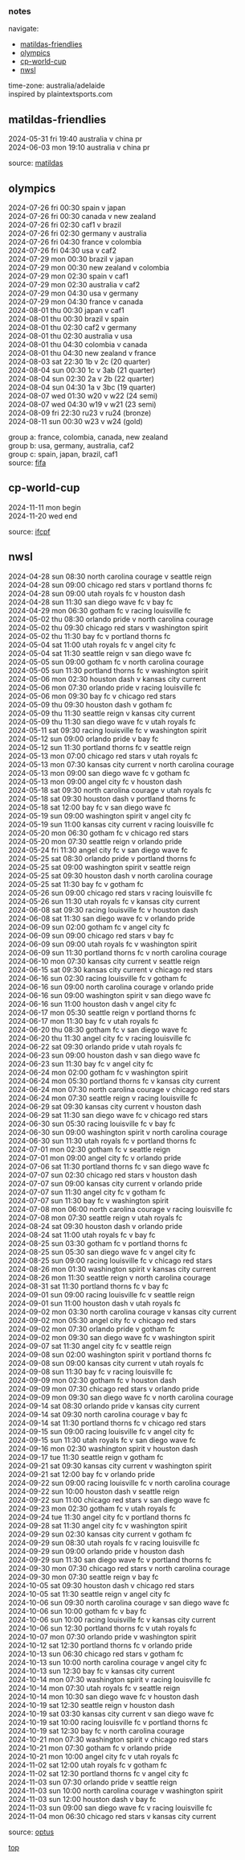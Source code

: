 ### notes  
navigate:  
- [matildas-friendlies](#matildas-friendlies)  
- [olympics](#olympics)  
- [cp-world-cup](#cp-world-cup)  
- [nwsl](#nwsl)  

time-zone: australia/adelaide  
inspired by plaintextsports.com  

## matildas-friendlies  
2024-05-31 fri  19:40 australia v china pr  
2024-06-03 mon  19:10 australia v china pr  

source: [matildas](https://www.matildas.com.au/fixtures#!/t6231)  

## olympics  
2024-07-26 fri  00:30 spain v japan  
2024-07-26 fri  00:30 canada v new zealand  
2024-07-26 fri  02:30 caf1 v brazil  
2024-07-26 fri  02:30 germany v australia  
2024-07-26 fri  04:30 france v colombia  
2024-07-26 fri  04:30 usa v caf2  
2024-07-29 mon  00:30 brazil v japan  
2024-07-29 mon  00:30 new zealand v colombia  
2024-07-29 mon  02:30 spain v caf1  
2024-07-29 mon  02:30 australia v caf2  
2024-07-29 mon  04:30 usa v germany  
2024-07-29 mon  04:30 france v canada  
2024-08-01 thu  00:30 japan v caf1  
2024-08-01 thu  00:30 brazil v spain  
2024-08-01 thu  02:30 caf2 v germany  
2024-08-01 thu  02:30 australia v usa  
2024-08-01 thu  04:30 colombia v canada  
2024-08-01 thu  04:30 new zealand v france  
2024-08-03 sat  22:30 1b v 2c (20 quarter)  
2024-08-04 sun  00:30 1c v 3ab (21 quarter)  
2024-08-04 sun  02:30 2a v 2b (22 quarter)  
2024-08-04 sun  04:30 1a v 3bc (19 quarter)  
2024-08-07 wed  01:30 w20 v w22 (24 semi)  
2024-08-07 wed  04:30 w19 v w21 (23 semi)  
2024-08-09 fri  22:30 ru23 v ru24 (bronze)  
2024-08-11 sun  00:30 w23 v w24 (gold)  

group a: france, colombia, canada, new zealand  
group b: usa, germany, australia, caf2  
group c: spain, japan, brazil, caf1  
source: [fifa](https://www.fifa.com/fifaplus/en/tournaments/olympicgames/paris2024/womens/scores-fixtures)  

## cp-world-cup  
2024-11-11 mon  begin  
2024-11-20 wed  end  

source: [ifcpf](https://www.ifcpf.com/tournaments)  

## nwsl  
2024-04-28 sun  08:30 north carolina courage v seattle reign  
2024-04-28 sun  09:00 chicago red stars v portland thorns fc  
2024-04-28 sun  09:00 utah royals fc v houston dash  
2024-04-28 sun  11:30 san diego wave fc v bay fc  
2024-04-29 mon  06:30 gotham fc v racing louisville fc  
2024-05-02 thu  08:30 orlando pride v north carolina courage  
2024-05-02 thu  09:30 chicago red stars v washington spirit  
2024-05-02 thu  11:30 bay fc v portland thorns fc  
2024-05-04 sat  11:00 utah royals fc v angel city fc  
2024-05-04 sat  11:30 seattle reign v san diego wave fc  
2024-05-05 sun  09:00 gotham fc v north carolina courage  
2024-05-05 sun  11:30 portland thorns fc v washington spirit  
2024-05-06 mon  02:30 houston dash v kansas city current  
2024-05-06 mon  07:30 orlando pride v racing louisville fc  
2024-05-06 mon  09:30 bay fc v chicago red stars  
2024-05-09 thu  09:30 houston dash v gotham fc  
2024-05-09 thu  11:30 seattle reign v kansas city current  
2024-05-09 thu  11:30 san diego wave fc v utah royals fc  
2024-05-11 sat  09:30 racing louisville fc v washington spirit  
2024-05-12 sun  09:00 orlando pride v bay fc  
2024-05-12 sun  11:30 portland thorns fc v seattle reign  
2024-05-13 mon  07:00 chicago red stars v utah royals fc  
2024-05-13 mon  07:30 kansas city current v north carolina courage  
2024-05-13 mon  09:00 san diego wave fc v gotham fc  
2024-05-13 mon  09:00 angel city fc v houston dash  
2024-05-18 sat  09:30 north carolina courage v utah royals fc  
2024-05-18 sat  09:30 houston dash v portland thorns fc  
2024-05-18 sat  12:00 bay fc v san diego wave fc  
2024-05-19 sun  09:00 washington spirit v angel city fc  
2024-05-19 sun  11:00 kansas city current v racing louisville fc  
2024-05-20 mon  06:30 gotham fc v chicago red stars  
2024-05-20 mon  07:30 seattle reign v orlando pride  
2024-05-24 fri  11:30 angel city fc v san diego wave fc  
2024-05-25 sat  08:30 orlando pride v portland thorns fc  
2024-05-25 sat  09:00 washington spirit v seattle reign  
2024-05-25 sat  09:30 houston dash v north carolina courage  
2024-05-25 sat  11:30 bay fc v gotham fc  
2024-05-26 sun  09:00 chicago red stars v racing louisville fc  
2024-05-26 sun  11:30 utah royals fc v kansas city current  
2024-06-08 sat  09:30 racing louisville fc v houston dash  
2024-06-08 sat  11:30 san diego wave fc v orlando pride  
2024-06-09 sun  02:00 gotham fc v angel city fc  
2024-06-09 sun  09:00 chicago red stars v bay fc  
2024-06-09 sun  09:00 utah royals fc v washington spirit  
2024-06-09 sun  11:30 portland thorns fc v north carolina courage  
2024-06-10 mon  07:30 kansas city current v seattle reign  
2024-06-15 sat  09:30 kansas city current v chicago red stars  
2024-06-16 sun  02:30 racing louisville fc v gotham fc  
2024-06-16 sun  09:00 north carolina courage v orlando pride  
2024-06-16 sun  09:00 washington spirit v san diego wave fc  
2024-06-16 sun  11:00 houston dash v angel city fc  
2024-06-17 mon  05:30 seattle reign v portland thorns fc  
2024-06-17 mon  11:30 bay fc v utah royals fc  
2024-06-20 thu  08:30 gotham fc v san diego wave fc  
2024-06-20 thu  11:30 angel city fc v racing louisville fc  
2024-06-22 sat  09:30 orlando pride v utah royals fc  
2024-06-23 sun  09:00 houston dash v san diego wave fc  
2024-06-23 sun  11:30 bay fc v angel city fc  
2024-06-24 mon  02:00 gotham fc v washington spirit  
2024-06-24 mon  05:30 portland thorns fc v kansas city current  
2024-06-24 mon  07:30 north carolina courage v chicago red stars  
2024-06-24 mon  07:30 seattle reign v racing louisville fc  
2024-06-29 sat  09:30 kansas city current v houston dash  
2024-06-29 sat  11:30 san diego wave fc v chicago red stars  
2024-06-30 sun  05:30 racing louisville fc v bay fc  
2024-06-30 sun  09:00 washington spirit v north carolina courage  
2024-06-30 sun  11:30 utah royals fc v portland thorns fc  
2024-07-01 mon  02:30 gotham fc v seattle reign  
2024-07-01 mon  09:00 angel city fc v orlando pride  
2024-07-06 sat  11:30 portland thorns fc v san diego wave fc  
2024-07-07 sun  02:30 chicago red stars v houston dash  
2024-07-07 sun  09:00 kansas city current v orlando pride  
2024-07-07 sun  11:30 angel city fc v gotham fc  
2024-07-07 sun  11:30 bay fc v washington spirit  
2024-07-08 mon  06:00 north carolina courage v racing louisville fc  
2024-07-08 mon  07:30 seattle reign v utah royals fc  
2024-08-24 sat  09:30 houston dash v orlando pride  
2024-08-24 sat  11:00 utah royals fc v bay fc  
2024-08-25 sun  03:30 gotham fc v portland thorns fc  
2024-08-25 sun  05:30 san diego wave fc v angel city fc  
2024-08-25 sun  09:00 racing louisville fc v chicago red stars  
2024-08-26 mon  01:30 washington spirit v kansas city current  
2024-08-26 mon  11:30 seattle reign v north carolina courage  
2024-08-31 sat  11:30 portland thorns fc v bay fc  
2024-09-01 sun  09:00 racing louisville fc v seattle reign  
2024-09-01 sun  11:00 houston dash v utah royals fc  
2024-09-02 mon  03:30 north carolina courage v kansas city current  
2024-09-02 mon  05:30 angel city fc v chicago red stars  
2024-09-02 mon  07:30 orlando pride v gotham fc  
2024-09-02 mon  09:30 san diego wave fc v washington spirit  
2024-09-07 sat  11:30 angel city fc v seattle reign  
2024-09-08 sun  02:00 washington spirit v portland thorns fc  
2024-09-08 sun  09:00 kansas city current v utah royals fc  
2024-09-08 sun  11:30 bay fc v racing louisville fc  
2024-09-09 mon  02:30 gotham fc v houston dash  
2024-09-09 mon  07:30 chicago red stars v orlando pride  
2024-09-09 mon  09:30 san diego wave fc v north carolina courage  
2024-09-14 sat  08:30 orlando pride v kansas city current  
2024-09-14 sat  09:30 north carolina courage v bay fc  
2024-09-14 sat  11:30 portland thorns fc v chicago red stars  
2024-09-15 sun  09:00 racing louisville fc v angel city fc  
2024-09-15 sun  11:30 utah royals fc v san diego wave fc  
2024-09-16 mon  02:30 washington spirit v houston dash  
2024-09-17 tue  11:30 seattle reign v gotham fc  
2024-09-21 sat  09:30 kansas city current v washington spirit  
2024-09-21 sat  12:00 bay fc v orlando pride  
2024-09-22 sun  09:00 racing louisville fc v north carolina courage  
2024-09-22 sun  10:00 houston dash v seattle reign  
2024-09-22 sun  11:00 chicago red stars v san diego wave fc  
2024-09-23 mon  02:30 gotham fc v utah royals fc  
2024-09-24 tue  11:30 angel city fc v portland thorns fc  
2024-09-28 sat  11:30 angel city fc v washington spirit  
2024-09-29 sun  02:30 kansas city current v gotham fc  
2024-09-29 sun  08:30 utah royals fc v racing louisville fc  
2024-09-29 sun  09:00 orlando pride v houston dash  
2024-09-29 sun  11:30 san diego wave fc v portland thorns fc  
2024-09-30 mon  07:30 chicago red stars v north carolina courage  
2024-09-30 mon  07:30 seattle reign v bay fc  
2024-10-05 sat  09:30 houston dash v chicago red stars  
2024-10-05 sat  11:30 seattle reign v angel city fc  
2024-10-06 sun  09:30 north carolina courage v san diego wave fc  
2024-10-06 sun  10:00 gotham fc v bay fc  
2024-10-06 sun  10:00 racing louisville fc v kansas city current  
2024-10-06 sun  12:30 portland thorns fc v utah royals fc  
2024-10-07 mon  07:30 orlando pride v washington spirit  
2024-10-12 sat  12:30 portland thorns fc v orlando pride  
2024-10-13 sun  06:30 chicago red stars v gotham fc  
2024-10-13 sun  10:00 north carolina courage v angel city fc  
2024-10-13 sun  12:30 bay fc v kansas city current  
2024-10-14 mon  07:30 washington spirit v racing louisville fc  
2024-10-14 mon  07:30 utah royals fc v seattle reign  
2024-10-14 mon  10:30 san diego wave fc v houston dash  
2024-10-19 sat  12:30 seattle reign v houston dash  
2024-10-19 sat  03:30 kansas city current v san diego wave fc  
2024-10-19 sat  10:00 racing louisville fc v portland thorns fc  
2024-10-19 sat  12:30 bay fc v north carolina courage  
2024-10-21 mon  07:30 washington spirit v chicago red stars  
2024-10-21 mon  07:30 gotham fc v orlando pride  
2024-10-21 mon  10:00 angel city fc v utah royals fc  
2024-11-02 sat  12:00 utah royals fc v gotham fc  
2024-11-02 sat  12:30 portland thorns fc v angel city fc  
2024-11-03 sun  07:30 orlando pride v seattle reign  
2024-11-03 sun  10:00 north carolina courage v washington spirit  
2024-11-03 sun  12:00 houston dash v bay fc  
2024-11-03 sun  09:00 san diego wave fc v racing louisville fc  
2024-11-04 mon  06:30 chicago red stars v kansas city current  

source: [optus](https://sport.optus.com.au/nwsl/fixtures)  

[top](#notes)  
